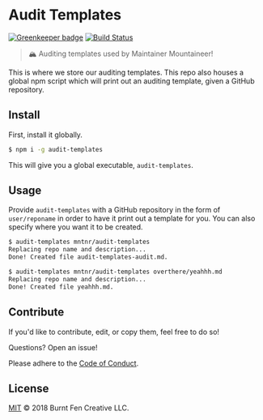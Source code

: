 # Audit Templates

[![Greenkeeper badge](https://badges.greenkeeper.io/mntnr/audit-templates.svg)](https://greenkeeper.io/)
[![Build Status](https://api.travis-ci.org/mntnr/audit-templates.svg?branch=master)](https://travis-ci.org/mntnr/audit-templates)



> 🏔 Auditing templates used by Maintainer Mountaineer!

This is where we store our auditing templates. This repo also houses a global npm script which will print out an auditing template, given a GitHub repository.

## Install

First, install it globally.

```sh
$ npm i -g audit-templates
```

This will give you a global executable, `audit-templates`.

## Usage

Provide `audit-templates` with a GitHub repository in the form of `user/reponame` in order to have it print out a template for you. You can also specify where you want it to be created.

```sh
$ audit-templates mntnr/audit-templates
Replacing repo name and description...
Done! Created file audit-templates-audit.md.

$ audit-templates mntnr/audit-templates overthere/yeahhh.md
Replacing repo name and description...
Done! Created file yeahhh.md.
```

## Contribute

If you'd like to contribute, edit, or copy them, feel free to do so!

Questions? Open an issue!

Please adhere to the [Code of Conduct](CODE_OF_CONDUCT.md).

## License

[MIT](LICENSE) © 2018 Burnt Fen Creative LLC.
